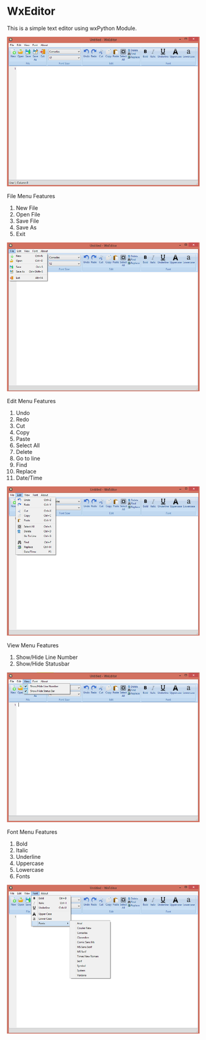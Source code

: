 # WxEditor
This is a simple text editor using wxPython Module.

![](https://github.com/karan-chaudhari/WxEditor/blob/master/screenshots/Screenshot%20(1).png)

File Menu Features
1. New File
2. Open File
3. Save File
4. Save As
5. Exit

![](https://github.com/karan-chaudhari/WxEditor/blob/master/screenshots/Screenshot%20(2).png)

Edit Menu Features
1. Undo
2. Redo
3. Cut
4. Copy
5. Paste
6. Select All
7. Delete
8. Go to line
9. Find
10. Replace
11. Date/Time


![](https://github.com/karan-chaudhari/WxEditor/blob/master/screenshots/Screenshot%20(3).png)

View Menu Features
1. Show/Hide Line Number
2. Show/Hide Statusbar

![](https://github.com/karan-chaudhari/WxEditor/blob/master/screenshots/Screenshot%20(4).png)

Font Menu Features
1. Bold
2. Italic
3. Underline
4. Uppercase
5. Lowercase
6. Fonts

![](https://github.com/karan-chaudhari/WxEditor/blob/master/screenshots/Screenshot%20(5).png)
